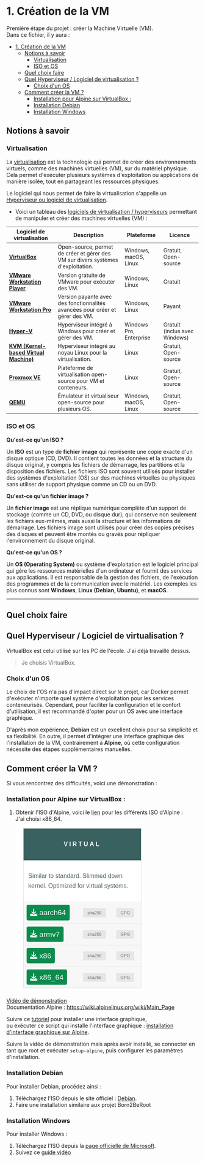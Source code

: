 # 1. Création de la VM

Première étape du projet : créer la Machine Virtuelle (VM).  
Dans ce fichier, il y aura :

- [1. Création de la VM](#1-création-de-la-vm)
	- [Notions à savoir](#notions-à-savoir)
		- [Virtualisation](#virtualisation)
		- [ISO et OS](#iso-et-os)
	- [Quel choix faire](#quel-choix-faire)
	- [Quel Hyperviseur / Logiciel de virtualisation ?](#quel-hyperviseur--logiciel-de-virtualisation-)
		- [Choix d'un OS](#choix-dun-os)
	- [Comment créer la VM ?](#comment-créer-la-vm-)
		- [Installation pour Alpine sur VirtualBox :](#installation-pour-alpine-sur-virtualbox-)
		- [Installation Debian](#installation-debian)
		- [Installation Windows](#installation-windows)

## Notions à savoir

### Virtualisation

La [virtualisation](./../concepts/documentation.md#concepts-de-virtualisation) est la technologie qui permet de créer des environnements virtuels, comme des machines virtuelles (VM), sur du matériel physique. Cela permet d'exécuter plusieurs systèmes d'exploitation ou applications de manière isolée, tout en partageant les ressources physiques.

Le logiciel qui nous permet de faire la virtualisation s'appelle un [Hyperviseur ou logiciel de virtualisation](./../concepts/documentation.md#hyperviseurs--logiciels-de-virtualisation).

- Voici un tableau des [logiciels de virtualisation / hyperviseurs](./../concepts/documentation.md#hyperviseurs--logiciels-de-virtualisation) permettant de manipuler et créer des machines virtuelles (VM) :

| **Logiciel de virtualisation**              | **Description**                                                                 | **Plateforme**           | **Licence**         |
|---------------------------------------------|---------------------------------------------------------------------------------|--------------------------|---------------------|
| [**VirtualBox**](https://www.virtualbox.org/)             | Open-source, permet de créer et gérer des VM sur divers systèmes d'exploitation. | Windows, macOS, Linux     | Gratuit, Open-source |
| [**VMware Workstation Player**](https://www.vmware.com/products/desktop-hypervisor/workstation-and-fusion) | Version gratuite de VMware pour exécuter des VM.                               | Windows, Linux            | Gratuit              |
| [**VMware Workstation Pro**](https://www.vmware.com/products/desktop-hypervisor/workstation-and-fusion) | Version payante avec des fonctionnalités avancées pour créer et gérer des VM.    | Windows, Linux            | Payant               |
| [**Hyper-V**](https://learn.microsoft.com/fr-fr/virtualization/hyper-v-on-windows/quick-start/enable-hyper-v)                | Hyperviseur intégré à Windows pour créer et gérer des VM.                         | Windows Pro, Enterprise   | Gratuit (inclus avec Windows) |
| [**KVM (Kernel-based Virtual Machine)**](https://www.linux-kvm.org/page/Downloads) | Hyperviseur intégré au noyau Linux pour la virtualisation.             | Linux                     | Gratuit, Open-source |
| [**Proxmox VE**](https://www.proxmox.com/en/proxmox-virtual-environment/overview)             | Plateforme de virtualisation open-source pour VM et conteneurs.                  | Linux                     | Gratuit, Open-source |
| [**QEMU**](https://www.qemu.org/)                   | Émulateur et virtualiseur open-source pour plusieurs OS.                         | Windows, macOS, Linux     | Gratuit, Open-source |

### ISO et OS

**Qu'est-ce qu'un ISO ?**

Un **ISO** est un type de **fichier image** qui représente une copie exacte d'un disque optique (CD, DVD). Il contient toutes les données et la structure du disque original, y compris les fichiers de démarrage, les partitions et la disposition des fichiers. Les fichiers ISO sont souvent utilisés pour installer des systèmes d'exploitation (OS) sur des machines virtuelles ou physiques sans utiliser de support physique comme un CD ou un DVD.

**Qu'est-ce qu'un fichier image ?**

Un **fichier image** est une réplique numérique complète d'un support de stockage (comme un CD, DVD, ou disque dur), qui conserve non seulement les fichiers eux-mêmes, mais aussi la structure et les informations de démarrage. Les fichiers image sont utilisés pour créer des copies précises des disques et peuvent être montés ou gravés pour répliquer l'environnement du disque original.

**Qu'est-ce qu'un OS ?**

Un **OS (Operating System)** ou système d'exploitation est le logiciel principal qui gère les ressources matérielles d'un ordinateur et fournit des services aux applications. Il est responsable de la gestion des fichiers, de l'exécution des programmes et de la communication avec le matériel. Les exemples les plus connus sont **Windows**, **Linux (Debian, Ubuntu)**, et **macOS**.

---

## Quel choix faire

## Quel Hyperviseur / Logiciel de virtualisation ?

VirtualBox est celui utilisé sur les PC de l'école. J'ai déjà travaillé dessus.

> Je choisis VirtualBox.

### Choix d'un OS

Le choix de l'OS n'a pas d'impact direct sur le projet, car Docker permet d'exécuter n'importe quel système d'exploitation pour les services conteneurisés. Cependant, pour faciliter la configuration et le confort d'utilisation, il est recommandé d'opter pour un OS avec une interface graphique.

D'après mon expérience, **Debian** est un excellent choix pour sa simplicité et sa flexibilité. En outre, il permet d'intégrer une interface graphique dès l'installation de la VM, contrairement à **Alpine**, où cette configuration nécessite des étapes supplémentaires manuelles.


## Comment créer la VM ?

Si vous rencontrez des difficultés, voici une démonstration :

### Installation pour Alpine sur VirtualBox :

1. Obtenir l'ISO d'Alpine, voici le [lien](https://alpinelinux.org/downloads/) pour les différents ISO d'Alpine :  
   J'ai choisi x86_64.  
   ![Différentes architectures d'ISO](./../ilustration/different_iso.png)

[Vidéo de démonstration](https://youtu.be/X7R5oBTb-Tg?si=Z48xGkNkVboBPeya)  
Documentation Alpine : https://wiki.alpinelinux.org/wiki/Main_Page

Suivre ce [tutoriel](https://www.linuxtricks.fr/wiki/alpine-linux-installer-un-environnement-de-bureau-xfce) pour installer une interface graphique,  
ou exécuter ce script qui installe l'interface graphique : [installation d'interface graphique sur Alpine](./../script/install_interface_graphique.sh).

Suivre la vidéo de démonstration mais après avoir installé, se connecter en tant que root et exécuter `setup-alpine`, puis configurer les paramètres d'installation.

### Installation Debian

Pour installer Debian, procédez ainsi :

1. Téléchargez l'ISO depuis le site officiel : [Debian](https://www.debian.org/download.fr.html).  
2. Faire une installation similaire aux projet Born2BeRoot

### Installation Windows

Pour installer Windows :

1. Téléchargez l'ISO depuis la [page officielle de Microsoft](https://www.microsoft.com/fr-fr/software-download/windows11).  
2. Suivez ce [guide vidéo](https://youtu.be/rp6IR3BnPs0?si=ctIE8LCzSvZ5mDPU) 